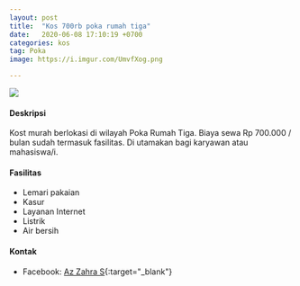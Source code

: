 ```yaml
---
layout: post
title:  "Kos 700rb poka rumah tiga"
date:   2020-06-08 17:10:19 +0700
categories: kos
tag: Poka
image: https://i.imgur.com/UmvfXog.png

---
```

<div class="mb-4">
<image src="https://i.imgur.com/UmvfXog.png" class="img-fluid" />
</div>

#### Deskripsi
Kost murah berlokasi di wilayah Poka Rumah Tiga. Biaya sewa Rp 700.000 / bulan sudah termasuk fasilitas. Di utamakan bagi karyawan atau mahasiswa/i.

#### Fasilitas
- Lemari pakaian
- Kasur
- Layanan Internet
- Listrik
- Air bersih

#### Kontak
- Facebook: [Az Zahra S](https://www.facebook.com/azzahra.s.940 "Az Zahra S"){:target="_blank"}